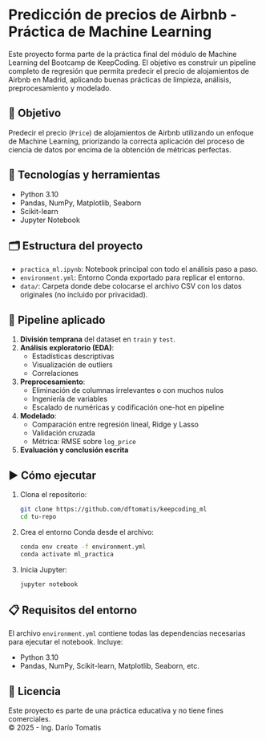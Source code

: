 # Predicción de precios de Airbnb - Práctica de Machine Learning

Este proyecto forma parte de la práctica final del módulo de Machine Learning del Bootcamp de KeepCoding. El objetivo es construir un pipeline completo de regresión que permita predecir el precio de alojamientos de Airbnb en Madrid, aplicando buenas prácticas de limpieza, análisis, preprocesamiento y modelado.

## 📌 Objetivo

Predecir el precio (`Price`) de alojamientos de Airbnb utilizando un enfoque de Machine Learning, priorizando la correcta aplicación del proceso de ciencia de datos por encima de la obtención de métricas perfectas.

## 🧰 Tecnologías y herramientas

- Python 3.10
- Pandas, NumPy, Matplotlib, Seaborn
- Scikit-learn
- Jupyter Notebook

## 🗂️ Estructura del proyecto

- `practica_ml.ipynb`: Notebook principal con todo el análisis paso a paso.
- `environment.yml`: Entorno Conda exportado para replicar el entorno.
- `data/`: Carpeta donde debe colocarse el archivo CSV con los datos originales (no incluido por privacidad).

## 🔄 Pipeline aplicado

1. **División temprana** del dataset en `train` y `test`.
2. **Análisis exploratorio (EDA)**:
   - Estadísticas descriptivas
   - Visualización de outliers
   - Correlaciones
3. **Preprocesamiento**:
   - Eliminación de columnas irrelevantes o con muchos nulos
   - Ingeniería de variables
   - Escalado de numéricas y codificación one-hot en pipeline
4. **Modelado**:
   - Comparación entre regresión lineal, Ridge y Lasso
   - Validación cruzada 
   - Métrica: RMSE sobre `log_price`
5. **Evaluación y conclusión escrita**

## ▶️ Cómo ejecutar

1. Clona el repositorio:
   ```bash
   git clone https://github.com/dftomatis/keepcoding_ml
   cd tu-repo
   ```

2. Crea el entorno Conda desde el archivo:
   ```bash
   conda env create -f environment.yml
   conda activate ml_practica
   ```

3. Inicia Jupyter:
   ```bash
   jupyter notebook
   ```

## 📋 Requisitos del entorno

El archivo `environment.yml` contiene todas las dependencias necesarias para ejecutar el notebook. Incluye:
- Python 3.10
- Pandas, NumPy, Scikit-learn, Matplotlib, Seaborn, etc.

## 📄 Licencia

Este proyecto es parte de una práctica educativa y no tiene fines comerciales.  
© 2025 - Ing. Darío Tomatis
